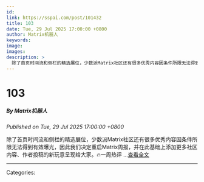 ```yaml
---
id: 
link: https://sspai.com/post/101432
title: 103
date: Tue, 29 Jul 2025 17:00:00 +0800
author: Matrix机器人
keywords: 
image: 
images: 
description: >
  除了首页时间流和侧栏的精选展位，少数派Matrix社区还有很多优秀内容因条件所限无法得到有效曝光，因此我们决定重启Matrix周报，并在此基础上添加更多社区内容、作者投稿的新玩意呈现给大家。🔥一周热评 ...查看全文
---
```

# 103
##### By Matrix机器人
_Published on Tue, 29 Jul 2025 17:00:00 +0800_

除了首页时间流和侧栏的精选展位，少数派Matrix社区还有很多优秀内容因条件所限无法得到有效曝光，因此我们决定重启Matrix周报，并在此基础上添加更多社区内容、作者投稿的新玩意呈现给大家。🔥一周热评 ...[查看全文](https://sspai.com/post/101432)

---
Categories: 
